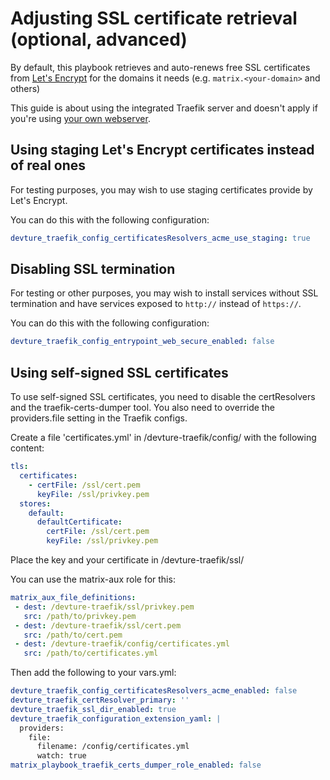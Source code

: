 # Adjusting SSL certificate retrieval (optional, advanced)

By default, this playbook retrieves and auto-renews free SSL certificates from [Let's Encrypt](https://letsencrypt.org/) for the domains it needs (e.g. `matrix.<your-domain>` and others)

This guide is about using the integrated Traefik server and doesn't apply if you're using [your own webserver](configuring-playbook-own-webserver.md).


## Using staging Let's Encrypt certificates instead of real ones

For testing purposes, you may wish to use staging certificates provide by Let's Encrypt.

You can do this with the following configuration:

```yaml
devture_traefik_config_certificatesResolvers_acme_use_staging: true
```


## Disabling SSL termination

For testing or other purposes, you may wish to install services without SSL termination and have services exposed to `http://` instead of `https://`.

You can do this with the following configuration:

```yaml
devture_traefik_config_entrypoint_web_secure_enabled: false
```


## Using self-signed SSL certificates

To use self-signed SSL certificates, you need to disable the certResolvers and the traefik-certs-dumper tool. 
You also need to override the providers.file setting in the Traefik configs. 

Create a file 'certificates.yml' in /devture-traefik/config/ with the following content:

```yaml
tls:
  certificates:
    - certFile: /ssl/cert.pem
      keyFile: /ssl/privkey.pem
  stores:
    default:
      defaultCertificate:
        certFile: /ssl/cert.pem
        keyFile: /ssl/privkey.pem
```

Place the key and your certificate in /devture-traefik/ssl/

You can use the matrix-aux role for this:

```yaml
matrix_aux_file_definitions:
 - dest: /devture-traefik/ssl/privkey.pem
   src: /path/to/privkey.pem
 - dest: /devture-traefik/ssl/cert.pem
   src: /path/to/cert.pem
 - dest: /devture-traefik/config/certificates.yml
   src: /path/to/certificates.yml
```

Then add the following to your vars.yml:

```yaml
devture_traefik_config_certificatesResolvers_acme_enabled: false
devture_traefik_certResolver_primary: ''
devture_traefik_ssl_dir_enabled: true
devture_traefik_configuration_extension_yaml: |
  providers:
    file:
      filename: /config/certificates.yml
      watch: true
matrix_playbook_traefik_certs_dumper_role_enabled: false
```
